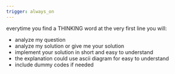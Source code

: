 ```yaml
---
trigger: always_on
---
```


everytime you find a THINKING word at the very first line you will:
- analyze my question
- analyze my solution or give me your solution
- implement your solution in short and easy to understand
- the explanation could use ascii diagram for easy to understand
- include dummy codes if needed
